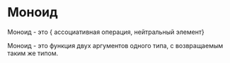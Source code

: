 # Моноид

Моноид - это { ассоциативная операция, нейтральный элемент}

Моноид - это функция двух аргументов одного типа, с возвращаемым таким же типом.
